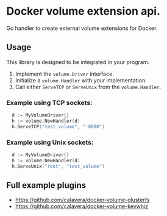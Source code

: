 # Docker volume extension api.

Go handler to create external volume extensions for Docker.

## Usage

This library is designed to be integrated in your program.

1. Implement the `volume.Driver` interface.
2. Initialize a `volume.Handler` with your implementation.
3. Call either `ServeTCP` or `ServeUnix` from the `volume.Handler`.

### Example using TCP sockets:

```go
  d := MyVolumeDriver{}
  h := volume.NewHandler(d)
  h.ServeTCP("test_volume", ":8080")
```

### Example using Unix sockets:

```go
  d := MyVolumeDriver{}
  h := volume.NewHandler(d)
  h.ServeUnix("root", "test_volume")
```

## Full example plugins

- https://github.com/calavera/docker-volume-glusterfs
- https://github.com/calavera/docker-volume-keywhiz

